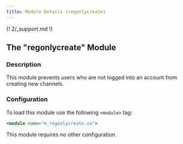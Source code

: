 ```yaml
---
title: Module Details (regonlycreate)
---
```


{! 2/_support.md !}

## The "regonlycreate" Module

### Description

This module prevents users who are not logged into an account from creating new channels.

### Configuration

To load this module use the following `<module>` tag:

```xml
<module name="m_regonlycreate.so">
```

This module requires no other configuration.
